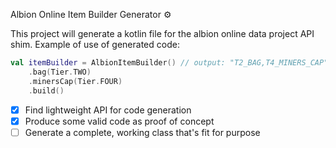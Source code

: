 Albion Online Item Builder Generator ⚙

This project will generate a kotlin file for the albion online data project API shim. Example of use of generated code:

```kotlin
val itemBuilder = AlbionItemBuilder() // output: "T2_BAG,T4_MINERS_CAP"
	.bag(Tier.TWO)
	.minersCap(Tier.FOUR)
	.build()
```

- [x] Find lightweight API for code generation
- [x] Produce some valid code as proof of concept
- [ ] Generate a complete, working class that's fit for purpose
